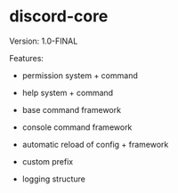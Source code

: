 # discord-core

Version:
1.0-FINAL

Features:
- permission system + command
- help system + command

- base command framework
- console command framework
- automatic reload of config + framework 
- custom prefix
- logging structure
